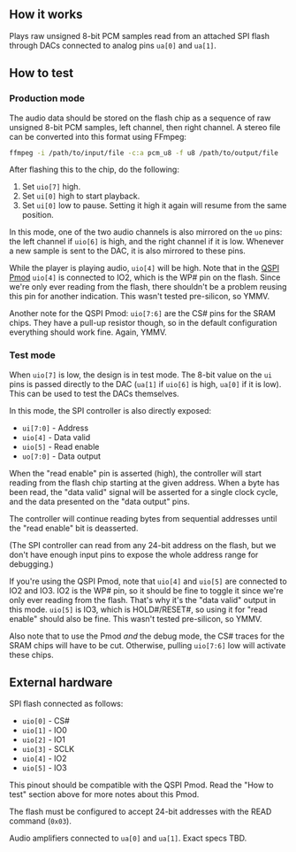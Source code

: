 ## How it works

Plays raw unsigned 8-bit PCM samples read from an attached SPI flash
through DACs connected to analog pins `ua[0]` and `ua[1]`.

## How to test

### Production mode

The audio data should be stored on the flash chip as a sequence of raw
unsigned 8-bit PCM samples, left channel, then right channel.
A stereo file can be converted into this format using FFmpeg:

```bash
ffmpeg -i /path/to/input/file -c:a pcm_u8 -f u8 /path/to/output/file
```

After flashing this to the chip, do the following:

1. Set `uio[7]` high.
2. Set `ui[0]` high to start playback.
3. Set `ui[0]` low to pause.
   Setting it high it again will resume from the same position.

In this mode, one of the two audio channels is also mirrored
on the `uo` pins: the left channel if `uio[6]` is high, and the right
channel if it is low. Whenever a new sample is sent to the DAC,
it is also mirrored to these pins.

While the player is playing audio, `uio[4]` will be high.
Note that in the [QSPI Pmod](https://github.com/mole99/qspi-pmod)
`uio[4]` is connected to IO2, which is the WP# pin on the flash.
Since we're only ever reading from the flash, there shouldn't be a
problem reusing this pin for another indication.
This wasn't tested pre-silicon, so YMMV.

Another note for the QSPI Pmod: `uio[7:6]` are the CS# pins for
the SRAM chips. They have a pull-up resistor though, so in the default
configuration everything should work fine. Again, YMMV.

### Test mode

When `uio[7]` is low, the design is in test mode.
The 8-bit value on the `ui` pins is passed directly to the DAC
(`ua[1]` if `uio[6]` is high, `ua[0]` if it is low). This can be used
to test the DACs themselves.

In this mode, the SPI controller is also directly exposed:

- `ui[7:0]` - Address
- `uio[4]`  - Data valid
- `uio[5]`  - Read enable
- `uo[7:0]` - Data output

When the "read enable" pin is asserted (high), the controller will start
reading from the flash chip starting at the given address.
When a byte has been read, the "data valid" signal will be asserted
for a single clock cycle, and the data presented on the "data output"
pins.

The controller will continue reading bytes from sequential addresses
until the "read enable" bit is deasserted.

(The SPI controller can read from any 24-bit address on the flash,
but we don't have enough input pins to expose the whole address range
for debugging.)

If you're using the QSPI Pmod, note that `uio[4]` and `uio[5]` are
connected to IO2 and IO3. IO2 is the WP# pin, so it should be fine to
toggle it since we're only ever reading from the flash. That's why it's
the "data valid" output in this mode. `uio[5]` is IO3, which is HOLD#/RESET#,
so using it for "read enable" should also be fine.
This wasn't tested pre-silicon, so YMMV.

Also note that to use the Pmod *and* the debug mode, the CS# traces
for the SRAM chips will have to be cut. Otherwise, pulling `uio[7:6]`
low will activate these chips.

## External hardware

SPI flash connected as follows:

- `uio[0]` - CS#
- `uio[1]` - IO0
- `uio[2]` - IO1
- `uio[3]` - SCLK
- `uio[4]` - IO2
- `uio[5]` - IO3

This pinout should be compatible with the QSPI Pmod. Read the "How to test"
section above for more notes about this Pmod.

The flash must be configured to accept 24-bit addresses with
the READ command (`0x03`).

Audio amplifiers connected to `ua[0]` and `ua[1]`. Exact specs TBD.
